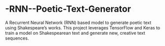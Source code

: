 # -RNN--Poetic-Text-Generator
A Recurrent Neural Network (RNN) based model to generate poetic text using Shakespeare’s works. This project leverages TensorFlow and Keras to train a model on Shakespearean text and generate new, creative text sequences.
